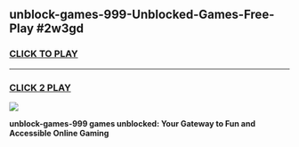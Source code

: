 
## unblock-games-999-Unblocked-Games-Free-Play #2w3gd
<h3>
<a href="https://us.freeplayer.one?title=unblock-games-999&ref=9M">CLICK TO PLAY</a></h3>
<hr>

<h3>
<a href="https://us.freeplayer.one?title=unblock-games-999&ref=9M">CLICK 2 PLAY</a>
  
</h3>

<a href="https://us.freeplayer.one?title=unblock-games-999&ref=9M"><img src="https://clearcache.store/games.png"></a>


**unblock-games-999 games unblocked: Your Gateway to Fun and Accessible Online Gaming**
